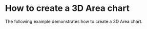 # How to create a 3D Area chart


<p>The following example demonstrates how to create a 3D Area chart.</p>

<br/>


